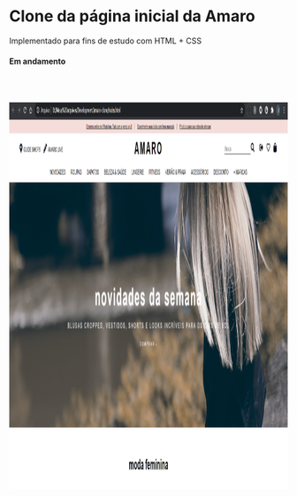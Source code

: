 # Clone da página inicial da Amaro

Implementado para fins de estudo com HTML + CSS

#### Em andamento

<br>
<br>

<img src="printscreen/step1.png"
     alt="Tela desenvolvida"
     style="height: 700px" />
